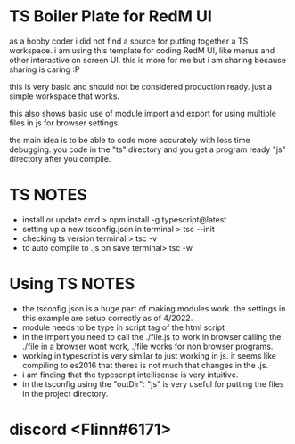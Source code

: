 # TS Boiler Plate for RedM UI

as a hobby coder i did not find a source for putting together a TS workspace. i am using this template for coding RedM UI, like menus and other interactive on screen UI. this is more for me but i am sharing because sharing is caring :P

this is very basic and should not be considered production ready. just a simple workspace that works.

this also shows basic use of module import and export for using multiple files in js for browser settings.

the main idea is to be able to code more accurately with less time debugging. you code in the "ts" directory and you get a program ready "js" directory after you compile.

# TS NOTES

- install or update cmd > npm install -g typescript@latest
- setting up a new tsconfig.json in terminal > tsc --init
- checking ts version terminal > tsc -v
- to auto compile to .js on save terminal> tsc -w

# Using TS NOTES

- the tsconfig.json is a huge part of making modules work. the settings in this example are setup correctly as of 4/2022.
- module needs to be type in script tag <script type="module" src="./js/app.js"></script> of the html script
- in the import you need to call the ./file.js to work in browser calling the ./file in a browser wont work, ./file works for non browser programs.
- working in typescript is very similar to just working in js. it seems like compiling to es2016 that theres is not much that changes in the .js.
- i am finding that the typescript intellisense is very intuitive.
- in the tsconfig using the "outDir": "js" is very useful for putting the files in the project directory.

# discord <Flinn#6171>
